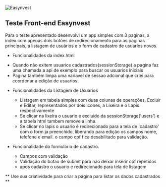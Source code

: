 ![Easynvest](https://user-images.githubusercontent.com/8808895/46966234-81191d00-d083-11e8-8da3-63d1f12e4365.png)

## Teste Front-end Easynvest
Para o teste apresentado desenvolvi um app simples com 3 paginas, a index com apenas dois botões de redirecionamento para as paginas principais, a listagem de usuários e o form de cadastro de usuarios novos.

 - Funcionalidades da index.html
  * Quando não exitem usuarios cadastrados(sessionStorage) a pagina faz uma chamada a api de exemplo para buscar os usuarios iniciais
  * Pagina também limpa uma variavel de sessao adcional que criei para coordenar a edição de usuarios.

- Funcionalidades da Listagem de Usuarios
  * Listagem em tabela simples com duas colunas de operações, Excluir e Editar, representados por dois icones, a Lixeira e o Lapis respectivamente
  * Se clicar na lixeira o usuario e excluido da sessionStorage('users') e a tabela html tambem remove a linha.
  * Se clicar no lapis o usuario é redirecionado para a tela de 'cadastro' com o form ja preenchido, liberando para edição os campos nome, telefone e email. o campo cpf fica desabilitado para validação.

- Funcionalidade do formulario de cadastro.
  * Campos com validação
  * Validação do botao de submit para não deixar inserir cpf repetidos
  * apos cadastro o usuario e redirecionado para tela de listagem


** Use sua criatividade para criar a página para listar os dados cadastrados **
